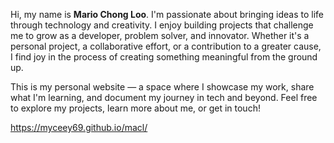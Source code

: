Hi, my name is **Mario Chong Loo**.
I'm passionate about bringing ideas to life through technology and creativity. I enjoy building projects that challenge me to grow as a developer, problem solver, and innovator. Whether it's a personal project, a collaborative effort, or a contribution to a greater cause, I find joy in the process of creating something meaningful from the ground up.

This is my personal website — a space where I showcase my work, share what I'm learning, and document my journey in tech and beyond. Feel free to explore my projects, learn more about me, or get in touch!



https://myceey69.github.io/macl/
